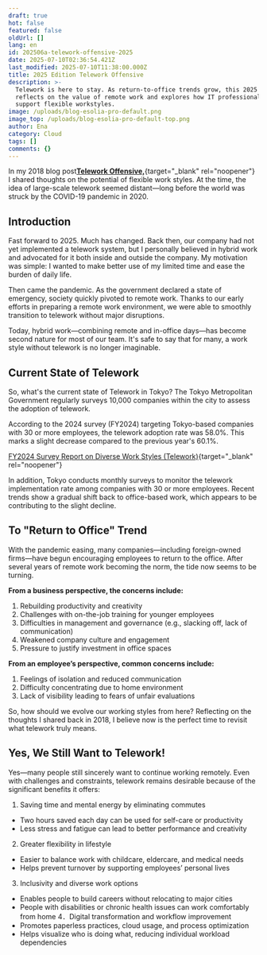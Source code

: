 ```yaml
---
draft: true
hot: false
featured: false
oldUrl: []
lang: en
id: 202506a-telework-offensive-2025
date: 2025-07-10T02:36:54.421Z
last_modified: 2025-07-10T11:38:00.000Z
title: 2025 Edition Telework Offensive
description: >-
  Telework is here to stay. As return-to-office trends grow, this 2025 edition
  reflects on the value of remote work and explores how IT professionals can
  support flexible workstyles. 
image: /uploads/blog-esolia-pro-default.png
image_top: /uploads/blog-esolia-pro-default-top.png
author: Ena
category: Cloud
tags: []
comments: {}
---
```

In my 2018 blog post[**Telework Offensive,**](https://blog.esolia.pro/en/posts/20180416-telework-offensive_en/){target="_blank" rel="noopener"} I shared thoughts on the potential of flexible work styles. At the time, the idea of large-scale telework seemed distant—long before the world was struck by the COVID-19 pandemic in 2020. 

<!--more-->

## Introduction
Fast forward to 2025. Much has changed. Back then, our company had not yet implemented a telework system, but I personally believed in hybrid work and advocated for it both inside and outside the company. My motivation was simple: I wanted to make better use of my limited time and ease the burden of daily life. 

Then came the pandemic. As the government declared a state of emergency, society quickly pivoted to remote work. Thanks to our early efforts in preparing a remote work environment, we were able to smoothly transition to telework without major disruptions. 

Today, hybrid work—combining remote and in-office days—has become second nature for most of our team. It's safe to say that for many, a work style without telework is no longer imaginable. 

## Current State of Telework
So, what's the current state of Telework in Tokyo? 
The Tokyo Metropolitan Government regularly surveys 10,000 companies within the city to assess the adoption of telework. 

According to the 2024 survey (FY2024) targeting Tokyo-based companies with 30 or more employees, the telework adoption rate was 58.0%. This marks a slight decrease compared to the previous year's 60.1%. 

[FY2024 Survey Report on Diverse Work Styles (Telework)](https://www.hataraku.metro.tokyo.lg.jp/hatarakikata/telework/teleworkjixtushirituchousa_4gatu.pdf){target="_blank" rel="noopener"}

In addition, Tokyo conducts monthly surveys to monitor the telework implementation rate among companies with 30 or more employees. Recent trends show a gradual shift back to office-based work, which appears to be contributing to the slight decline. 

## To "Return to Office" Trend
With the pandemic easing, many companies—including foreign-owned firms—have begun encouraging employees to return to the office. After several years of remote work becoming the norm, the tide now seems to be turning. 

**From a business perspective, the concerns include:**
1. Rebuilding productivity and creativity 
2. Challenges with on-the-job training for younger employees 
3. Difficulties in management and governance (e.g., slacking off, lack of communication) 
4. Weakened company culture and engagement 
5. Pressure to justify investment in office spaces

**From an employee’s perspective, common concerns include:** 
1. Feelings of isolation and reduced communication 
2. Difficulty concentrating due to home environment 
3. Lack of visibility leading to fears of unfair evaluations

So, how should we evolve our working styles from here? 
Reflecting on the thoughts I shared back in 2018, I believe now is the perfect time to revisit what telework truly means.

## Yes, We Still Want to Telework!
Yes—many people still sincerely want to continue working remotely. 
Even with challenges and constraints, telework remains desirable because of the significant benefits it offers: 

1. Saving time and mental energy by eliminating commutes
* Two hours saved each day can be used for self-care or productivity
* Less stress and fatigue can lead to better performance and creativity
2. Greater flexibility in lifestyle
* Easier to balance work with childcare, eldercare, and medical needs
* Helps prevent turnover by supporting employees’ personal lives
3. Inclusivity and diverse work options
* Enables people to build careers without relocating to major cities
* People with disabilities or chronic health issues can work comfortably from home
4．Digital transformation and workflow improvement
* Promotes paperless practices, cloud usage, and process optimization
* Helps visualize who is doing what, reducing individual workload dependencies
